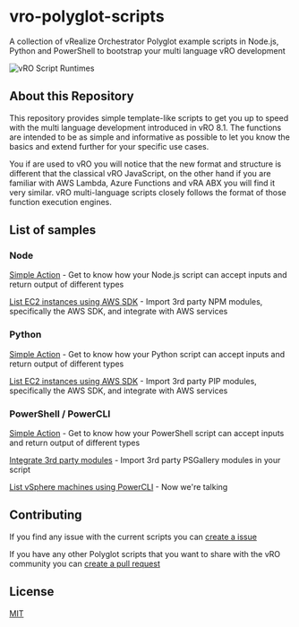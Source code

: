 # vro-polyglot-scripts
A collection of vRealize Orchestrator Polyglot example scripts in Node.js, Python and PowerShell to bootstrap your multi language vRO development

![vRO Script Runtimes](https://github.com/tgeorgiev/vro-polyglot-scripts/blob/master/assets/vro.png)

## About this Repository
This repository provides simple template-like scripts to get you up to speed with the multi language development introduced in vRO 8.1. The functions are intended to be as simple and informative as possible to let you know the basics and extend further for your specific use cases.

You if are used to vRO you will notice that the new format and structure is different that the classical vRO JavaScript, on the other hand if you are familiar with AWS Lambda, Azure Functions and vRA ABX you will find it very similar. vRO multi-language scripts closely follows the format of those function execution engines.

## List of samples

### Node

[Simple Action](https://github.com/tgeorgiev/vro-polyglot-scripts/tree/master/node/simple-action) - Get to know how your Node.js script can accept inputs and return output of different types

[List EC2 instances using AWS SDK](https://github.com/tgeorgiev/vro-polyglot-scripts/tree/master/node/aws) - Import 3rd party NPM modules, specifically the AWS SDK, and integrate with AWS services


### Python

[Simple Action](https://github.com/tgeorgiev/vro-polyglot-scripts/tree/master/python/simple-action) - Get to know how your Python script can accept inputs and return output of different types

[List EC2 instances using AWS SDK](https://github.com/tgeorgiev/vro-polyglot-scripts/tree/master/python/aws) - Import 3rd party PIP modules, specifically the AWS SDK, and integrate with AWS services


### PowerShell / PowerCLI

[Simple Action](https://github.com/tgeorgiev/vro-polyglot-scripts/tree/master/powershell/simple-action) - Get to know how your PowerShell script can accept inputs and return output of different types

[Integrate 3rd party modules](https://github.com/tgeorgiev/vro-polyglot-scripts/tree/master/powershell/3rd-party) - Import 3rd party PSGallery modules in your script

[List vSphere machines using PowerCLI](https://github.com/tgeorgiev/vro-polyglot-scripts/tree/master/powershell/vsphere) - Now we're talking



## Contributing
If you find any issue with the current scripts you can [create a issue](https://github.com/tgeorgiev/vro-polyglot-scripts/issues/new)

If you have any other Polyglot scripts that you want to share with the vRO community you can [create a pull request](https://github.com/tgeorgiev/vro-polyglot-scripts/compare)



## License
[MIT](https://github.com/tgeorgiev/vro-polyglot-scripts/blob/master/LICENSE)
